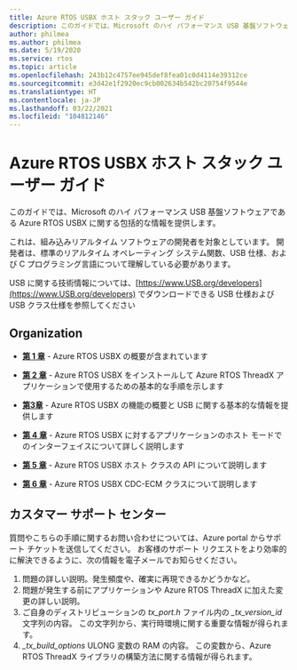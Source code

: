```yaml
---
title: Azure RTOS USBX ホスト スタック ユーザー ガイド
description: このガイドでは、Microsoft のハイ パフォーマンス USB 基盤ソフトウェアである Azure RTOS USBX に関する包括的な情報を提供します。
author: philmea
ms.author: philmea
ms.date: 5/19/2020
ms.service: rtos
ms.topic: article
ms.openlocfilehash: 243b12c4757ee945def8fea01c0d4114e39312ce
ms.sourcegitcommit: e3d42e1f2920ec9cb002634b542bc20754f9544e
ms.translationtype: HT
ms.contentlocale: ja-JP
ms.lasthandoff: 03/22/2021
ms.locfileid: "104812146"
---
```

# <a name="azure-rtos-usbx-host-stack-user-guide"></a>Azure RTOS USBX ホスト スタック ユーザー ガイド

このガイドでは、Microsoft のハイ パフォーマンス USB 基盤ソフトウェアである Azure RTOS USBX に関する包括的な情報を提供します。

これは、組み込みリアルタイム ソフトウェアの開発者を対象としています。 開発者は、標準のリアルタイム オペレーティング システム関数、USB 仕様、および C プログラミング言語について理解している必要があります。

USB に関する技術情報については、[https://www.USB.org/developers](https://www.USB.org/developers) でダウンロードできる USB 仕様および USB クラス仕様を参照してください

## <a name="organization"></a>Organization

- [**第 1 章**](usbx-host-stack-1.md) - Azure RTOS USBX の概要が含まれています

- [**第 2 章**](usbx-host-stack-2.md) - Azure RTOS USBX をインストールして Azure RTOS ThreadX アプリケーションで使用するための基本的な手順を示します

- [**第3章**](usbx-host-stack-3.md) - Azure RTOS USBX の機能の概要と USB に関する基本的な情報を提供します

- [**第 4 章**](usbx-host-stack-4.md) - Azure RTOS USBX に対するアプリケーションのホスト モードでのインターフェイスについて詳しく説明します

- [**第 5 章**](usbx-host-stack-5.md) - Azure RTOS USBX ホスト クラスの API について説明します

- [**第 6 章**](usbx-host-stack-6.md) - Azure RTOS USBX CDC-ECM クラスについて説明します

## <a name="customer-support-center"></a>カスタマー サポート センター

質問やこちらの手順に関するお問い合わせについては、Azure portal からサポート チケットを送信してください。 お客様のサポート リクエストをより効率的に解決できるように、次の情報を電子メールでお知らせください。

1. 問題の詳しい説明。発生頻度や、確実に再現できるかどうかなど。
2. 問題が発生する前にアプリケーションや Azure RTOS ThreadX に加えた変更の詳しい説明。
3. ご自身のディストリビューションの *tx_port.h* ファイル内の *_tx_version_id* 文字列の内容。 この文字列から、実行時環境に関する重要な情報が得られます。
4. *_tx_build_options* ULONG 変数の RAM の内容。 この変数から、Azure RTOS ThreadX ライブラリの構築方法に関する情報が得られます。

